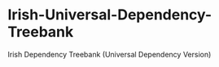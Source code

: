 Irish-Universal-Dependency-Treebank
===================================

Irish Dependency Treebank (Universal Dependency Version)
